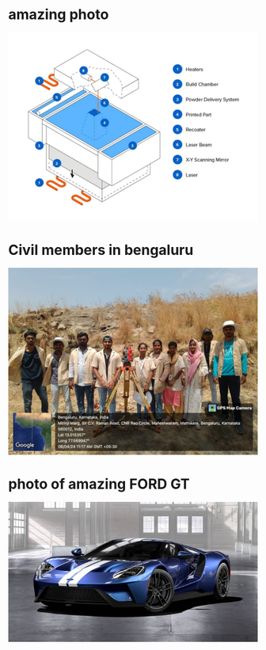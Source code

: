 # amazing photo

![photo of the thing](assets/screenshot.png)

# Civil members in bengaluru

![Photo of them](assets/WhatsApp%20Image%202024-07-27%20at%208.14.28%20AM.jpeg)

# photo of amazing FORD GT

![Photo of car](assets/yy.jpg)